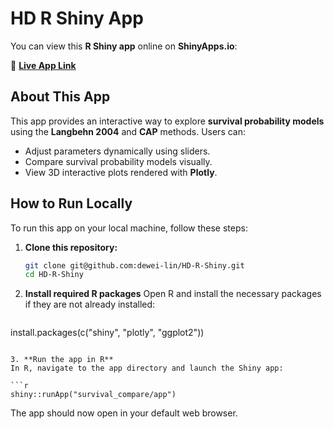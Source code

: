# HD R Shiny App

You can view this **R Shiny app** online on **ShinyApps.io**:

🔗 **[Live App Link](https://dewei-lin.shinyapps.io/survival_compare/)**

## About This App

This app provides an interactive way to explore **survival probability models** using the **Langbehn 2004** and **CAP** methods. Users can:

- Adjust parameters dynamically using sliders.
- Compare survival probability models visually.
- View 3D interactive plots rendered with **Plotly**.

## How to Run Locally

To run this app on your local machine, follow these steps:

1. **Clone this repository:**
   ```bash
   git clone git@github.com:dewei-lin/HD-R-Shiny.git
   cd HD-R-Shiny
2. **Install required R packages**
Open R and install the necessary packages if they are not already installed:

   ```r
 install.packages(c("shiny", "plotly", "ggplot2"))
   ```

3. **Run the app in R**
In R, navigate to the app directory and launch the Shiny app:

   ```r
 shiny::runApp("survival_compare/app")
   ```
The app should now open in your default web browser.
